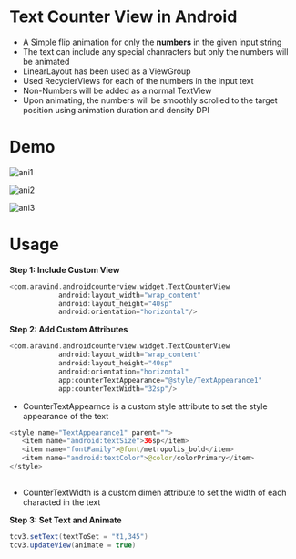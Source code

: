 # Text Counter View in Android
- A Simple flip animation for only the **numbers** in the given input string
- The text can include any special chanracters but only the numbers will be animated
- LinearLayout has been used as a ViewGroup
- Used RecyclerViews for each of the numbers in the input text
- Non-Numbers will be added as a normal TextView
- Upon animating, the numbers will be smoothly scrolled to the target position using animation duration and density DPI

# Demo
![ani1](https://user-images.githubusercontent.com/19949072/131233509-a506275c-ecc4-4ad5-a483-f159d01a1169.gif) 

![ani2](https://user-images.githubusercontent.com/19949072/131233525-2f17ce27-b084-430a-93d4-c51ea4af3bbf.gif) 

![ani3](https://user-images.githubusercontent.com/19949072/131233538-1a10fe12-c6e8-4efc-8e3d-318934078f42.gif)



# Usage

**Step 1: Include Custom View**

```kotlin
<com.aravind.androidcounterview.widget.TextCounterView
            android:layout_width="wrap_content"
            android:layout_height="40sp"
            android:orientation="horizontal"/>
```

**Step 2: Add Custom Attributes**

```kotlin
<com.aravind.androidcounterview.widget.TextCounterView
            android:layout_width="wrap_content"
            android:layout_height="40sp"
            android:orientation="horizontal"
            app:counterTextAppearance="@style/TextAppearance1"
            app:counterTextWidth="32sp"/>
```
- CounterTextAppearnce is a custom style attribute to set the style appearance of the text

```kotlin
<style name="TextAppearance1" parent="">
   <item name="android:textSize">36sp</item>
   <item name="fontFamily">@font/metropolis_bold</item>
   <item name="android:textColor">@color/colorPrimary</item>
</style>
    
```
- CounterTextWidth is a custom dimen attribute to set the width of each characted in the text

**Step 3: Set Text and Animate**

```java
tcv3.setText(textToSet = "₹1,345")
tcv3.updateView(animate = true)
    
```
